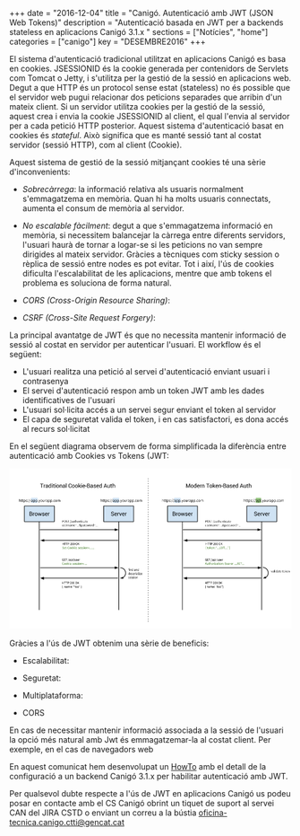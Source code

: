 +++
date        = "2016-12-04"
title       = "Canigó. Autenticació amb JWT (JSON Web Tokens)"
description = "Autenticació basada en JWT per a backends stateless en aplicacions Canigó 3.1.x "
sections    = ["Notícies", "home"]
categories  = ["canigo"]
key         = "DESEMBRE2016"
+++

El sistema d'autenticació tradicional utilitzat en aplicacions Canigó es basa en cookies. JSESSIONID és la cookie generada per contenidors de Servlets com Tomcat o Jetty, i s'utilitza per la gestió de la sessió en aplicacions web. Degut a que HTTP és un protocol sense estat (stateless) no és possible que el servidor web pugui relacionar dos peticions separades que arribin d'un mateix client. Si un servidor utilitza cookies per la gestió de la sessió, aquest crea i envia la cookie JSESSIONID al client, el qual l'envia al servidor per a cada petició HTTP posterior. Aquest sistema d'autenticació basat en cookies és *stateful*. Això significa que es manté sessió tant al costat servidor (sessió HTTP), com al client (Cookie).

Aquest sistema de gestió de la sessió mitjançant cookies té una sèrie d'inconvenients:

* _Sobrecàrrega_: la informació relativa als usuaris normalment s'emmagatzema en memòria. Quan hi ha molts usuaris connectats, aumenta el consum de memòria al servidor.

* _No escalable fàcilment_: degut a que s'emmagatzema informació en memòria, si necessitem balancejar la càrrega entre diferents servidors, l'usuari haurà de tornar a logar-se si les peticions no van sempre dirigides al mateix servidor. Gràcies a tècniques com sticky session o rèplica de sessió entre nodes es pot evitar. Tot i així, l'ús de cookies dificulta l'escalabilitat de les aplicacions, mentre que amb tokens el problema es soluciona de forma natural.

* _CORS (Cross-Origin Resource Sharing)_: 

* _CSRF (Cross-Site Request Forgery)_: 

La principal avantatge de JWT és que no necessita mantenir informació de sessió al costat en servidor per autenticar l'usuari. El workflow és el següent:

- L'usuari realitza una petició al servei d'autenticació enviant usuari i contrasenya
- El servei d'autenticació respon amb un token JWT amb les dades identificatives de l'usuari
- L'usuari sol·licita accés a un servei segur enviant el token al servidor
- El capa de seguretat valida el token, i en cas satisfactori, es dona accés al recurs sol·licitat

En el següent diagrama observem de forma simplificada la diferència entre autenticació amb Cookies vs Tokens (JWT:

![Cookies vs JWT](/related/cs/2016/12/cookie-token-auth.png)

Gràcies a l'ús de JWT obtenim una sèrie de beneficis:

* Escalabilitat:

* Seguretat:

* Multiplataforma:

* CORS

En cas de necessitar mantenir informació associada a la sessió de l'usuari la opció més natural amb Jwt és emmagatzemar-la al costat client. Per exemple, en el cas de navegadors web 

En aquest comunicat hem desenvolupat un [HowTo](howtos/2016-11-Howto-Canigo-JWT/) amb el detall de la configuració a un backend Canigó 3.1.x per habilitar autenticació amb JWT.

Per qualsevol dubte respecte a l'ús de JWT en aplicacions Canigó us podeu posar en contacte amb el CS Canigó obrint un tiquet de suport al servei CAN del JIRA CSTD o enviant un correu a la bústia [oficina-tecnica.canigo.ctti@gencat.cat](mailto:oficina-tecnica.canigo.ctti@gencat.cat)
